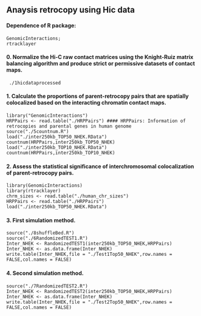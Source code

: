 ## Anaysis retrocopy using Hic data

#### Dependence of R package:  
	
	GenomicInteractions;  
	rtracklayer  
#### 0. Normalize the Hi-C raw contact matrices using the Knight-Ruiz matrix balancing algorithm and produce strict or permissive datasets of contact maps.
     ./1hicdataprocessed
#### 1. Calculate the proportions of parent-retrocopy pairs that are spatially colocalized based on the interacting chromatin contact maps.
    library("GenomicInteractions")
    HRPPairs <- read.table("./HRPPairs") #### HRPPairs: Information of retrocopies and parental genes in human genome
    source("./5countnum.R")
    load("./inter250kb_TOP50_NHEK.RData")
    countnum(HRPPairs,inter250kb_TOP50_NHEK)
    load("./inter250kb_TOP10_NHEK.RData")
    countnum(HRPPairs,inter250kb_TOP10_NHEK)
#### 2. Assess the statistical significance of interchromosomal colocalization of parent-retrocopy pairs.
    library(GenomicInteractions)
    library(rtracklayer)
    chrm_sizes <- read.table("./human_chr_sizes")
    HRPPairs <- read.table("./HRPPairs")
    load("./inter250kb_TOP50_NHEK.RData")
#### 3. First simulation method.
    source("./8shuffleBed.R")
    source("./6RandomizedTEST1.R")
    Inter_NHEK <- RandomizedTEST1(inter250kb_TOP50_NHEK,HRPPairs)
    Inter_NHEK <- as.data.frame(Inter_NHEK)
    write.table(Inter_NHEK,file = "./Test1Top50_NHEK",row.names = FALSE,col.names = FALSE)
#### 4. Second simulation method.
    source("./7RandomizedTEST2.R")
    Inter_NHEK <- RandomizedTEST2(inter250kb_TOP50_NHEK,HRPPairs)
    Inter_NHEK <- as.data.frame(Inter_NHEK)
    write.table(Inter_NHEK,file = "./Test2Top50_NHEK",row.names = FALSE,col.names = FALSE)
